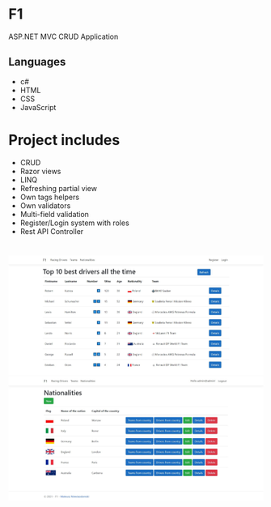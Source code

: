 # F1

ASP.NET MVC CRUD Application

## Languages

- c#
- HTML
- CSS
- JavaScript

# Project includes

- CRUD
- Razor views
- LINQ
- Refreshing partial view
- Own tags helpers
- Own validators
- Multi-field validation
- Register/Login system with roles
- Rest API Controller

#

![preview](preview_1.JPG)
![preview](preview_2.JPG)